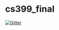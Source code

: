 # cs399_final

[![Gitter](https://badges.gitter.im/Join%20Chat.svg)](https://gitter.im/breadraptor/cs399_final?utm_source=badge&utm_medium=badge&utm_campaign=pr-badge&utm_content=badge)